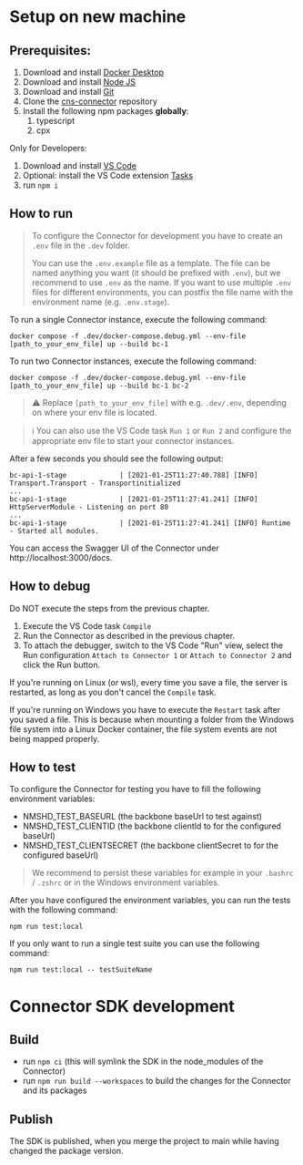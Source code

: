 # Setup on new machine

## Prerequisites:

1. Download and install [Docker Desktop](https://www.docker.com/products/docker-desktop)
2. Download and install [Node JS](https://nodejs.org/en/download/)
3. Download and install [Git](https://git-scm.com/downloads)
4. Clone the [cns-connector](https://github.com/nmshd/cns-connector) repository
5. Install the following npm packages **globally**:
    1. typescript
    2. cpx

Only for Developers:

1. Download and install [VS Code](https://code.visualstudio.com/)
2. Optional: install the VS Code extension [Tasks](https://marketplace.visualstudio.com/items?itemName=actboy168.tasks)
3. run `npm i`

## How to run

> To configure the Connector for development you have to create an `.env` file in the `.dev` folder.
>
> You can use the `.env.example` file as a template. The file can be named anything you want (it should be prefixed with `.env`), but we recommend to use `.env` as the name. If you want to use multiple `.env` files for different environments, you can postfix the file name with the environment name (e.g. `.env.stage`).

To run a single Connector instance, execute the following command:

```shell
docker compose -f .dev/docker-compose.debug.yml --env-file [path_to_your_env_file] up --build bc-1
```

To run two Connector instances, execute the following command:

```shell
docker compose -f .dev/docker-compose.debug.yml --env-file [path_to_your_env_file] up --build bc-1 bc-2
```

> ⚠️ Replace `[path_to_your_env_file]` with e.g. `.dev/.env`, depending on where your env file is located.

> ℹ️ You can also use the VS Code task `Run 1` or `Run 2` and configure the appropriate env file to start your connector instances.

After a few seconds you should see the following output:

```console
bc-api-1-stage             | [2021-01-25T11:27:40.788] [INFO] Transport.Transport - Transportinitialized
...
bc-api-1-stage             | [2021-01-25T11:27:41.241] [INFO] HttpServerModule - Listening on port 80
...
bc-api-1-stage             | [2021-01-25T11:27:41.241] [INFO] Runtime - Started all modules.
```

You can access the Swagger UI of the Connector under http://localhost:3000/docs.

## How to debug

Do NOT execute the steps from the previous chapter.

1. Execute the VS Code task `Compile`
2. Run the Connector as described in the previous chapter.
3. To attach the debugger, switch to the VS Code "Run" view, select the Run configuration `Attach to Connector 1` or `Attach to Connector 2` and click the Run button.

If you're running on Linux (or wsl), every time you save a file, the server is restarted, as long as you don't cancel the `Compile` task.

If you're running on Windows you have to execute the `Restart` task after you saved a file. This is because when mounting a folder from the Windows file system into a Linux Docker container, the file system events are not being mapped properly.

## How to test

To configure the Connector for testing you have to fill the following environment variables:

-   NMSHD_TEST_BASEURL (the backbone baseUrl to test against)
-   NMSHD_TEST_CLIENTID (the backbone clientId to for the configured baseUrl)
-   NMSHD_TEST_CLIENTSECRET (the backbone clientSecret to for the configured baseUrl)

> We recommend to persist these variables for example in your `.bashrc` / `.zshrc` or in the Windows environment variables.

After you have configured the environment variables, you can run the tests with the following command:

```shell
npm run test:local
```

If you only want to run a single test suite you can use the following command:

```shell
npm run test:local -- testSuiteName
```

# Connector SDK development

## Build

-   run `npm ci` (this will symlink the SDK in the node_modules of the Connector)
-   run `npm run build --workspaces` to build the changes for the Connector and its packages

## Publish

The SDK is published, when you merge the project to main while having changed the package version.
